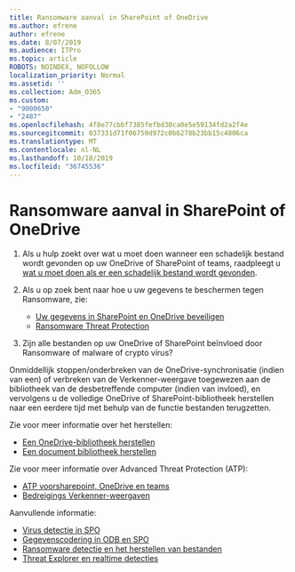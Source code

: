 ```yaml
---
title: Ransomware aanval in SharePoint of OneDrive
ms.author: efrene
author: efrene
ms.date: 8/07/2019
ms.audience: ITPro
ms.topic: article
ROBOTS: NOINDEX, NOFOLLOW
localization_priority: Normal
ms.assetid: ''
ms.collection: Adm_O365
ms.custom:
- "9000650"
- "2487"
ms.openlocfilehash: 4f8e77cbbf7385fefbd30ca0e5e59134fd2a2f4e
ms.sourcegitcommit: 037331d71f06750d972c0b6278b23bb15c4806ca
ms.translationtype: MT
ms.contentlocale: nl-NL
ms.lasthandoff: 10/18/2019
ms.locfileid: "36745536"
---
```

# <a name="ransomware-attack-in-sharepoint-or-onedrive"></a>Ransomware aanval in SharePoint of OneDrive

1.  Als u hulp zoekt over wat u moet doen wanneer een schadelijk bestand wordt gevonden op uw OneDrive of SharePoint of teams, raadpleegt u [wat u moet doen als er een schadelijk bestand wordt gevonden](https://support.office.com/en-ie/article/what-to-do-when-a-malicious-file-is-found-in-sharepoint-online-onedrive-or-microsoft-teams-01e902ad-a903-4e0f-b093-1e1ac0c37ad2).
2. Als u op zoek bent naar hoe u uw gegevens te beschermen tegen Ransomware, zie:
    - [Uw gegevens in SharePoint en OneDrive beveiligen](https://docs.microsoft.com/sharepoint/safeguarding-your-data) 
    - [Ransomware Threat Protection](https://docs.microsoft.com/windows/security/threat-protection/intelligence/ransomware-malware)    

3.  Zijn alle bestanden op uw OneDrive of SharePoint beïnvloed door Ransomware of malware of crypto virus? 

Onmiddellijk stoppen/onderbreken van de OneDrive-synchronisatie (indien van een) of verbreken van de Verkenner-weergave toegewezen aan de bibliotheek van de desbetreffende computer (indien van invloed), en vervolgens u de volledige OneDrive of SharePoint-bibliotheek herstellen naar een eerdere tijd met behulp van de functie bestanden terugzetten. 

Zie voor meer informatie over het herstellen:

- [Een OneDrive-bibliotheek herstellen](https://support.office.com/article/restore-your-onedrive-fa231298-759d-41cf-bcd0-25ac53eb8a150)
- [Een document bibliotheek herstellen](https://support.office.com/article/restore-a-document-library-317791c3-8bd0-4dfd-8254-3ca90883d39a)

Zie voor meer informatie over Advanced Threat Protection (ATP):
- [ATP voorsharepoint, OneDrive en teams](https://docs.microsoft.com/office365/securitycompliance/atp-for-spo-odb-and-teams)
- [Bedreigings Verkenner-weergaven](https://docs.microsoft.com/office365/securitycompliance/threat-explorer-views)

Aanvullende informatie:

- [Virus detectie in SPO](https://docs.microsoft.com/office365/securitycompliance/virus-detection-in-spo)</br>
- [Gegevenscodering in ODB en SPO](https://docs.microsoft.com/office365/securitycompliance/data-encryption-in-odb-and-spo)</br>
- [Ransomware detectie en het herstellen van bestanden](https://support.office.com/article/Ransomware-detection-and-recovering-your-files-0d90ec50-6bfd-40f4-acc7-b8c12c73637f)</br>
- [Threat Explorer en realtime detecties](https://docs.microsoft.com/office365/securitycompliance/threat-explorer-views)